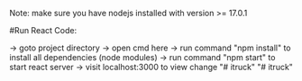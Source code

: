Note: make sure you have nodejs installed with version >= 17.0.1

#Run React Code:

-> goto project directory -> open cmd here -> run command "npm install" to install all dependencies (node modules) -> run command "npm start" to start react server -> visit localhost:3000 to view change
"# itruck" 
"# itruck" 
